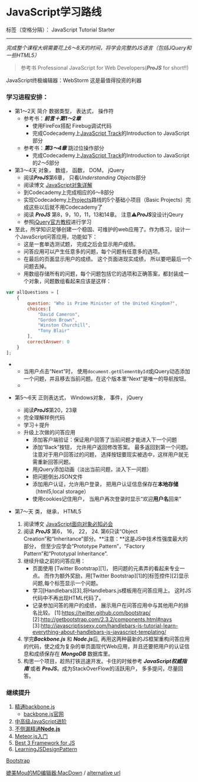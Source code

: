 # JavaScript学习路线

标签（空格分隔）： JavaScript Tutorial Starter

---

*完成整个课程大纲需要花上6～8天的时间，将学会完整的JS语言（包括JQuery和一些HTML5）*

>参考书 Professional JavaScript for Web Developers(***ProJS*** for short!!)
>
JavaScript终极编辑器：WebStorm 这是最值得投资的利器

### 学习进程安排：

* 第1～2天 简介 数据类型， 表达式， 操作符
	* 参考书：***前言＋第1～2章*** 
		* 使用FireFox搭配 Firebug调试代码
		* 完成Codecademy上[JavaScript Track](http://www.codecademy.com/tracks/javascript)的Introduction to JavaScript部分
	* 参考书：***第3～4章*** 跳过位操作部分
		* 完成Codecademy上[JavaScript Track](http://www.codecademy.com/tracks/javascript)的Introduction to JavaScript的*2～5*部分
* 第3～4天 对象， 数组， 函数， DOM， jQuery
	* 阅读***ProJS***第6章， 只看*Understanding Objects*部分
	* 阅读博文 [JavaScript对象详解](http://javascriptissexy.com/javascript-objects-in-detail/)
	* 到Codecademy上完成相应的6～8部分
	* 实现Codecademy上[Projects](http://www.codecademy.com/tracks/projects)路线的5个基础小项目（Basic Projects）完成这些以后就不用Codecademy了
	* 阅读 ***ProJS*** 第8，9，10，11，13和14章。 注意⚠***ProJS***没设计jQeury
	* 参照[jQuery官方教程](http://try.jquery.com/)进行学习
* 至此，所学知识足够创建一个稳固、可维护的web应用了。作为练习，设计一个JavaScript问答应用，功能如下：
	* 这是一套单选测试题， 完成之后会显示用户成绩。
	* 问答应用可以产生任意多的问题，每个问题有任意多的选项。
	* 在最后的页面显示用户的成绩。 这个页面进现实成绩， 所以要吧最后一个问题去掉。
	* 用数组存储所有的问题，每个问题包括它的选项和正确答案，都封装成一个对象，问题数组看起来应该是这样：
```javascript
var allQuestions = [
	{
		question: "Who is Prime Minister of the United Kingdom?",
		choices:[
			"David Cameron",
			"Gordon Brown",
			"Winston Churchill",
			"Tony Blair"
		],
		correctAnswer: 0
	}
];
```

*	* 当用户点击“Next”时， 使用```document.getElementById```或jQuery动态添加一个问题，并且移去当前问题。在这个版本里“Next”是唯一的导航按钮。
	* 
* 第5～6天 正则表达式， Windows对象， 事件， jQuery
	* 阅读***ProJS***第20，23章
	* 完全理解样例代码
	* 学习＋提升
	* 升级上次做的问答应用
		* 添加客户端验证：保证用户回答了当前问题才能进入下一个问题
		* 添加“Back”按钮， 允许用户返回修改答案。 最多返回到第一个问题。 注意对于用户回答过的问题， 选择按钮要现实被选中，这样用户就无需重新回答问题。
		* 用jQuery添加动画（淡出当前问题，淡入下一问题）
		* 把问题倒出JSON文件
		* 添加用户认证，允许用户登录， 把用户认证信息保存在**本地存储**（html5,local storage）
		* 使用cookies记住用户， 当用户再次登录时显示“欢迎**用户名**回来”
		
* 第7～天 类， 继承， HTML5
	1. 阅读博文 [JavaScript面向对象必知必会](http://javascriptissexy.com/oop-in-javascript-what-you-need-to-know/)
	2. 阅读 ***ProJS*** 第6， 16， 22， 24. 第6只读“Object Creation”和“Inheritance”部分。**注意：**这是JS中技术性强度最大的部分， 但至少应学会“Prototype Pattern”，“Factory Pattern”和“Prototypal Inheritance”.
	3. 继续升级之前的问答应用：
		* 页面使用 [Twitter Bootstrap][1]， 把问题的元素弄的看起来专业一点。 而作为额外奖励，用[Twitter Bootstrap][1]的[标签控件][2]显示问题,每个标签显示一个问题。
		* 学习[Handlebars][3],将Handlebars.js模板用在问答应用上。 这时JS代码中不再出现HTML代码了。
		* 记录参加问答的用户的成绩， 展示用户在问答应用中与其他用户的排名比较。
[1]:https://twitter.github.com/bootstrap/
[2]:http://getbootstrap.com/2.3.2/components.html#navs
[3]:http://javascriptissexy.com/handlebars-js-tutorial-learn-everything-about-handlebars-js-javascript-templating/
	4. 学完***Backbone.js*** 和 ***Node.js***后, 再用这两种最新的JS框架重构问答应用的代码，使之成为复杂的单页面现代Web应用，并且还要把用户的认证信息和成绩保存在 ***MongoDB*** 数据库里。
	5. 构思一个项目，趁热打铁迅速开发。卡住的时候参考 ***JavaScript权威指南*** 或者 ***ProJS***。成为StackOverFlow的活跃用户， 多多提问，尽量回答。
	

### 继续提升
1. [精通backbone.js](http://javascriptissexy.com/learn-backbone-js-completely/)
	*  [backbone.js官网](http://documentcloud.github.io/backbone/)
2. [中高级JavaScript进阶](http://javascriptissexy.com/learn-intermediate-and-advanced-javascript/)
3. [不侧漏精通**Node.js**](http://www.crimx.com//2014/05/22/learn-node-js-completely-and-with-confidence/)
4. [Meteor.js入门](#)
5. [Best 3 Framework for JS](#)
6. [LearningJSDesignPattern](http://www.oschina.net/translate/learning-javascript-design-patterns?cmp)

[Bootstrap](http://getbootstrap.com/2.3.2/components.html)

[媲美Mou的MD编辑器:MacDown](http://macdown.uranusjr.com/download/v0.1/) / [alternative url](https://github.com/uranusjr/macdown/releases/download/v0.1/MacDown.app.zip)